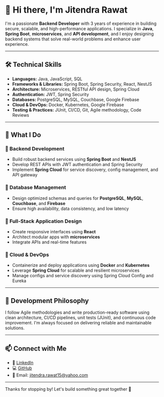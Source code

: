 # 👋 Hi there, I'm Jitendra Rawat

I'm a passionate **Backend Developer** with 3 years of experience in building secure, scalable, and high-performance applications. I specialize in **Java**, **Spring Boot**, **microservices**, and **API development**, and I enjoy designing backend systems that solve real-world problems and enhance user experience.

---

## 🛠️ Technical Skills

- **Languages:** Java, JavaScript, SQL  
- **Frameworks & Libraries:** Spring Boot, Spring Security, React, NestJS  
- **Architecture:** Microservices, RESTful API design, Spring Cloud  
- **Authentication:** JWT, Spring Security  
- **Databases:** PostgreSQL, MySQL, Couchbase, Google Firebase  
- **Cloud & DevOps:** Docker, Kubernetes, Google Firebase  
- **Testing & Practices:** JUnit, CI/CD, Git, Agile methodology, Code Reviews

---

## 🔧 What I Do

### 🔹 Backend Development
- Build robust backend services using **Spring Boot** and **NestJS**
- Develop REST APIs with JWT authentication and Spring Security
- Implement **Spring Cloud** for service discovery, config management, and API gateway

### 🔹 Database Management
- Design optimized schemas and queries for **PostgreSQL**, **MySQL**, **Couchbase**, and **Firebase**
- Ensure high availability, data consistency, and low latency

### 🔹 Full-Stack Application Design
- Create responsive interfaces using **React**
- Architect modular apps with **microservices**
- Integrate APIs and real-time features

### 🔹 Cloud & DevOps
- Containerize and deploy applications using **Docker** and **Kubernetes**
- Leverage **Spring Cloud** for scalable and resilient microservices
- Manage configs and service discovery using Spring Cloud Config and Eureka

---

## 🚀 Development Philosophy

I follow Agile methodologies and write production-ready software using clean architecture, CI/CD pipelines, unit tests (JUnit), and continuous code improvement. I'm always focused on delivering reliable and maintainable solutions.

---

## 📫 Connect with Me

- 💼 [LinkedIn](https://www.linkedin.com/in/jitendrarawat4)  
- 💻 [GitHub](https://github.com/jitendrarawat4)  
- 📧 Email: jitendra.rawat15@yahoo.com

---

Thanks for stopping by! Let's build something great together 🚀

